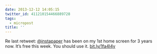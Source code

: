 ```yaml
---
date: 2013-12-12 14:05:15
twitter_id: 411210154466889728
tags:
  - micropost
title: ''
---
```


Re last retweet: [@instapaper](https://twitter.com/instapaper) has been on my 1st home screen for 3 years now. It’s free this week. You should use it. [bit.ly/1fa4I4y](http://bit.ly/1fa4I4y)
